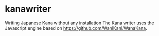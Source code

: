 # kanawriter
Writing Japanese Kana without any installation
The Kana writer uses the Javascript engine based on https://github.com/WaniKani/WanaKana.
